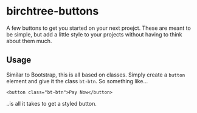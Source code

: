 # birchtree-buttons

A few buttons to get you started on your next proejct. These are meant to be simple, but add a little style to your projects without having to think about them much.

## Usage

Similar to Bootstrap, this is all based on classes. Simply create a <code>button</code> element and give it the class <code>bt-btn</code>. So something like...

```
<button class="bt-btn">Pay Now</button>
```

..is all it takes to get a styled button.